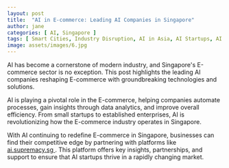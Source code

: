 ```yaml
---
layout: post
title:  "AI in E-commerce: Leading AI Companies in Singapore"
author: jane
categories: [ AI, Singapore ]
tags: [ Smart Cities, Industry Disruption, AI in Asia, AI Startups, AI in Singapore ]
image: assets/images/6.jpg
---
```


AI has become a cornerstone of modern industry, and Singapore's E-commerce sector is no exception. This post highlights the leading AI companies reshaping E-commerce with groundbreaking technologies and solutions.

AI is playing a pivotal role in the E-commerce, helping companies automate processes, gain insights through data analytics, and improve overall efficiency. From small startups to established enterprises, AI is revolutionizing how the E-commerce industry operates in Singapore.

With AI continuing to redefine E-commerce in Singapore, businesses can find their competitive edge by partnering with platforms like <a href="https://ai.supremacy.sg" target="_blank"> ai.supremacy.sg </a>. This platform offers key insights, partnerships, and support to ensure that AI startups thrive in a rapidly changing market.
